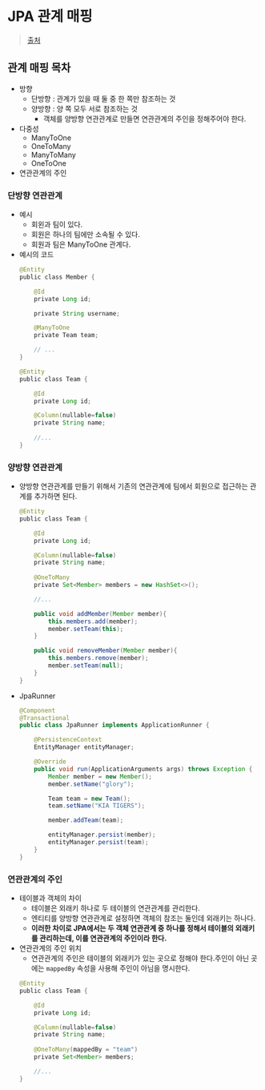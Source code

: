 # JPA 관계 매핑

> [출처](https://engkimbs.tistory.com/815?category=772527)

## 관계 매핑 목차

- 방향
    - 단방향 : 관계가 있을 때 둘 중 한 쪽만 참조하는 것
    - 양방향 : 양 쪽 모두 서로 참조하는 것
        - 객체를 양방향 연관관계로 만들면 연관관계의 주인을 정해주어야 한다.
- 다중성
    - ManyToOne
    - OneToMany
    - ManyToMany
    - OneToOne
- 연관관계의 주인

### 단방향 연관관계

- 예시
    - 회왼과 팀이 있다.
    - 회원은 하나의 팀에만 소속될 수 있다.
    - 회원과 팀은 ManyToOne 관계다.
- 예시의 코드
    ```java
    @Entity
    public​ ​class​ ​Member​ {

        ​@Id
        ​private​ Long id;

        ​private​ String username;

        ​@ManyToOne
        ​private​ Team team;

        ​// ...
    }
    ```
    ```java
    @Entity
    public​ ​class​ ​Team​ {

        ​@Id
        ​private​ Long id;

        @Column(nullable=false)
        ​private​ String name;
        
        ​//...
    }
    ```

### 양방향 연관관계

- 양방향 연관관계를 만들기 위해서 기존의 연관관계에 팀에서 회원으로 접근하는 관계를 추가하면 된다.
    ```java
    @Entity
    public​ ​class​ ​Team​ {

        ​@Id
        ​private​ Long id;

        @Column(nullable=false)
        ​private​ String name;
        
        ​@OneToMany
        ​private​ Set<Member> members = new HashSet<>();

        ​//...

        public void addMember(Member member){
            this.members.add(member);
            member.setTeam(this);
        }

        public void removeMember(Member member){
            this.members.remove(member);
            member.setTeam(null);
        }
    }
    ```
- JpaRunner
    ```java
    @Component
    @Transactional
    public class JpaRunner implements ApplicationRunner {

        @PersistenceContext
        EntityManager entityManager;

        @Override
        public void run(ApplicationArguments args) throws Exception {
            Member member = new Member();
            member.setName("glory");

            Team team = new Team();
            team.setName("KIA TIGERS");

            member.addTeam(team);

            entityManager.persist(member);
            entityManager.persist(team);
        }
    }
    ```

### 연관관계의 주인

- 테이블과 객체의 차이
    - 테이블은 외래키 하나로 두 테이블의 연관관계를 관리한다.
    - 엔티티를 양방향 연관관계로 설정하면 객체의 참조는 둘인데 외래키는 하나다.
    - **이러한 차이로 JPA에서는 두 객체 연관관계 중 하나를 정해서 테이블의 외래키를 관리하는데, 이를 연관관계의 주인이라 한다.**
- 연관관계의 주인 위치
    - 연관관계의 주인은 테이블의 외래키가 있는 곳으로 정해야 한다.주인이 아닌 곳에는 `mappedBy` 속성을 사용해 주인이 아님을 명시한다.
    ```java
    @Entity
    public​ ​class​ ​Team​ {

        ​@Id
        ​private​ Long id;

        @Column(nullable=false)
        ​private​ String name;
        
        ​@OneToMany(mappedBy = "team")
        ​private​ Set<Member> members;

        ​//...
    }